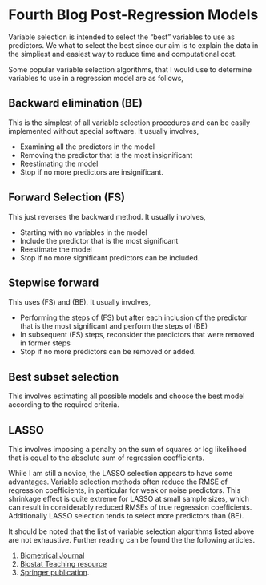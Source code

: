 # Fourth Blog Post-Regression Models

Variable selection is intended to select the “best” variables to use as predictors. We what to select the best since our aim is to explain the data in the simpliest and easiest way to reduce time and computational cost.

Some popular variable selection algorithms, that I would use to determine variables to use in a regression model are as follows, 

## Backward elimination (BE)

This is the simplest of all variable selection procedures and can be easily implemented without special
software. It usually involves, 
* Examining all the predictors in the model
* Removing the predictor that is the most insignificant
* Reestimating the model
* Stop if no more predictors are insignificant.

## Forward Selection (FS)

This just reverses the backward method. It usually involves, 
* Starting with no variables in the model
* Include the predictor that is the most significant 
* Reestimate the model
* Stop if no more significant predictors can be included.

## Stepwise forward

This uses (FS) and (BE). It usually involves,
* Performing the steps of (FS) but after each inclusion of the predictor that is the most significant and perform the steps of (BE)
* In subsequent (FS) steps, reconsider the predictors that were removed in former steps
* Stop if no more predictors can be removed or added.

## Best subset selection

This involves estimating all possible models and choose the best model according to the required criteria.

## LASSO

This involves imposing a penalty on the sum of squares or log likelihood that is equal to the absolute sum of regression coefficients.

While I am still a novice, the LASSO selection appears to have some advantages. Variable selection methods often reduce the RMSE of regression coefficients, in particular for weak or noise predictors. This shrinkage effect is quite extreme for LASSO at small sample sizes, which can result in considerably reduced RMSEs of true regression coefficients. Additionally LASSO selection tends to select more predictors than (BE). 

It should be noted that the list of variable selection algorithms listed above are not exhaustive. Further reading can be found the the following articles.

1. [Biometrical Journal](https://www.ncbi.nlm.nih.gov/pmc/articles/PMC5969114/)
2. [Biostat Teaching resource](https://www.biostat.jhsph.edu/~iruczins/teaching/jf/ch10.pdf)
3. [Springer publication](https://link.springer.com/content/pdf/10.1057/jt.2009.26.pdf).




